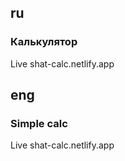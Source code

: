 ## ru
### Калькулятор
  Live shat-calc.netlify.app
## eng
### Simple calc
 Live shat-calc.netlify.app
